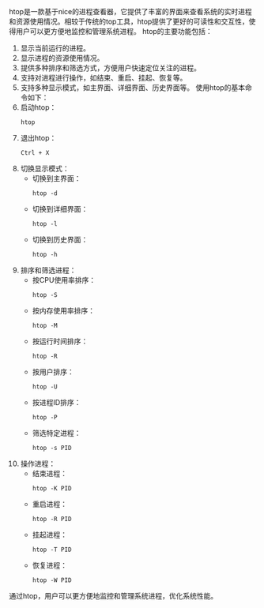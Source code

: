  htop是一款基于nice的进程查看器，它提供了丰富的界面来查看系统的实时进程和资源使用情况。相较于传统的top工具，htop提供了更好的可读性和交互性，使得用户可以更方便地监控和管理系统进程。
htop的主要功能包括：
1. 显示当前运行的进程。
2. 显示进程的资源使用情况。
3. 提供多种排序和筛选方式，方便用户快速定位关注的进程。
4. 支持对进程进行操作，如结束、重启、挂起、恢复等。
5. 支持多种显示模式，如主界面、详细界面、历史界面等。
使用htop的基本命令如下：
1. 启动htop：
   ```
   htop
   ```
2. 退出htop：
   ```
   Ctrl + X
   ```
3. 切换显示模式：
   - 切换到主界面：
     ```
     htop -d
     ```
   - 切换到详细界面：
     ```
     htop -l
     ```
   - 切换到历史界面：
     ```
     htop -h
     ```
4. 排序和筛选进程：
   - 按CPU使用率排序：
     ```
     htop -S
     ```
   - 按内存使用率排序：
     ```
     htop -M
     ```
   - 按运行时间排序：
     ```
     htop -R
     ```
   - 按用户排序：
     ```
     htop -U
     ```
   - 按进程ID排序：
     ```
     htop -P
     ```
   - 筛选特定进程：
     ```
     htop -s PID
     ```
5. 操作进程：
   - 结束进程：
     ```
     htop -K PID
     ```
   - 重启进程：
     ```
     htop -R PID
     ```
   - 挂起进程：
     ```
     htop -T PID
     ```
   - 恢复进程：
     ```
     htop -W PID
     ```
通过htop，用户可以更方便地监控和管理系统进程，优化系统性能。